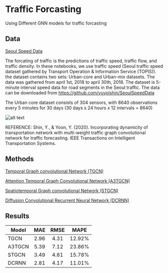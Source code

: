 # Traffic Forcasting
Using Different GNN models for traffic forcasting

## Data

[Seoul Speed Data](https://github.com/yuyolshin/SeoulSpeedData)

The forcating of traffic is the predictions of traffic speed, traffic flow, and traffic density. In these notebooks, we use traffic speed (Seoul traffic speed dataset gathered by Transport Operation & Information Service (TOPIS)). the dataset contains two sets: Urban-core and Urban-mix datasets. The data was gathered from april 1st, 2018 to april 30th, 2018. The dataset is 5-minute interval speed data for road segments in the Seoul traffic. The data can be downloaded from https://github.com/yuyolshin/SeoulSpeedData

The Urban core dataset consists of 304 sensors, with 8640 observations every 5 minutes for 30 days (30 days x 24 hours x 12 intervals = 8640)

![alt text](https://user-images.githubusercontent.com/31876093/141141076-7d44ed1e-7868-4cf4-9e93-3597b1d97f9f.png)

REFERENCE: Shin, Y., & Yoon, Y. (2020). Incorporating dynamicity of transportation network with multi-weight traffic graph convolutional network for traffic forecasting. IEEE Transactions on Intelligent Transportation Systems.

## Methods

[Temporal Graph convolutional Network (TGCN)](https://github.com/mhmdrdwn/traffic/blob/main/notebooks/tgcn.ipynb)

[Attention Temporal Graph Convolutional Network (A3TGCN)](https://github.com/mhmdrdwn/traffic/blob/main/notebooks/a3tgcn.ipynb)

[Spatiotemporal Graph convolutional Network (STGCN)](https://github.com/mhmdrdwn/traffic/blob/main/notebooks/stgcn.ipynb)

[Diffusion Convolutional Recurrent Neural Network (DCRNN)](https://github.com/mhmdrdwn/traffic/blob/main/notebooks/dcrnn.ipynb)


## Results

| Model         | MAE    | RMSE   | MAPE   |
| ------------- |:------:|:------:|:------:|
| TGCN          |  2.96  |  4.31  | 12.92% |
| A3TGCN        |  5.39  |  7.12  | 23.86% |
| STGCN         |  3.49  |  4.81  | 15.78% |
| DCRNN         |  2.81  |  4.17  | 11.01% |

